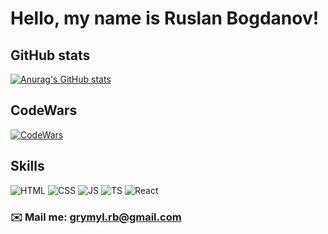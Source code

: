 # Hello, my name is Ruslan Bogdanov!

## GitHub stats

[![Anurag's GitHub stats](https://github-readme-stats.vercel.app/api?username=XXXmez&theme=dark)](https://github.com/anuraghazra/github-readme-stats)

## CodeWars

[![CodeWars](https://www.codewars.com/users/xxxmez/badges/large)](https://www.codewars.com/users/xxxmez)

## Skills

![HTML](https://img.shields.io/badge/-HTML-black?style=for-the-badge&logo=HTML5&logoColor=#dd472a)
![CSS](https://img.shields.io/badge/-CSS-black?style=for-the-badge&logo=CSS3&logoColor=blue)
![JS](https://img.shields.io/badge/-JavaScript-black?style=for-the-badge&logo=JavaScript&logoColor=yellow)
![TS](https://img.shields.io/badge/-TypeScript-black?style=for-the-badge&logo=TypeScript&logoColor=blue)
![React](https://img.shields.io/badge/-React-black?style=for-the-badge&logo=React&logoColor=cyan)

<!-- ## 💼 Portfolio in developing  -->
<!-- ## 📋 CV in developing -->

### ✉️ Mail me: grymyl.rb@gmail.com

<!--
**XXXmez/XXXmez** is a ✨ _special_ ✨ repository because its `README.md` (this file) appears on your GitHub profile.

Here are some ideas to get you started:

- 🔭 I’m currently working on ...
- 🌱 I’m currently learning ...
- 👯 I’m looking to collaborate on ...
- 🤔 I’m looking for help with ...
- 💬 Ask me about ...
- 📫 How to reach me: ...
- 😄 Pronouns: ...
- ⚡ Fun fact: ...
-->
